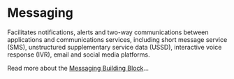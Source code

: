 # Messaging

Facilitates notifications, alerts and two-way communications between applications and communications services, including short message service (SMS), unstructured supplementary service data (USSD), interactive voice response (IVR), email and social media platforms.

Read more about the [Messaging Building Block](https://govstack.gitbook.io/bb-messaging)...

